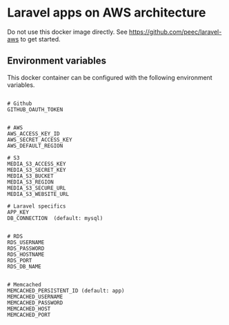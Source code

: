 # Laravel apps on AWS architecture


Do not use this docker image directly. See https://github.com/peec/laravel-aws to get started.


## Environment variables

This docker container can be configured with the following environment variables.

```

# Github
GITHUB_OAUTH_TOKEN


# AWS
AWS_ACCESS_KEY_ID
AWS_SECRET_ACCESS_KEY
AWS_DEFAULT_REGION

# S3
MEDIA_S3_ACCESS_KEY
MEDIA_S3_SECRET_KEY
MEDIA_S3_BUCKET
MEDIA_S3_REGION
MEDIA_S3_SECURE_URL
MEDIA_S3_WEBSITE_URL

# Laravel specifics
APP_KEY
DB_CONNECTION  (default: mysql)


# RDS
RDS_USERNAME
RDS_PASSWORD
RDS_HOSTNAME
RDS_PORT
RDS_DB_NAME


# Memcached
MEMCACHED_PERSISTENT_ID (default: app)
MEMCACHED_USERNAME
MEMCACHED_PASSWORD
MEMCACHED_HOST
MEMCACHED_PORT




```